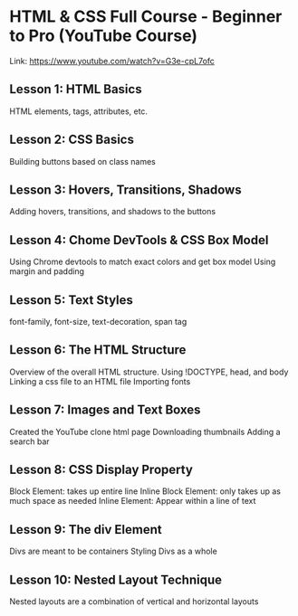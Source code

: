 # HTML & CSS Full Course - Beginner to Pro (YouTube Course)

Link: https://www.youtube.com/watch?v=G3e-cpL7ofc

## Lesson 1: HTML Basics

HTML elements, tags, attributes, etc.

## Lesson 2: CSS Basics

Building buttons based on class names

## Lesson 3: Hovers, Transitions, Shadows

Adding hovers, transitions, and shadows to the buttons

## Lesson 4: Chome DevTools & CSS Box Model

Using Chrome devtools to match exact colors and get box model
Using margin and padding

## Lesson 5: Text Styles

font-family, font-size, text-decoration, span tag

## Lesson 6: The HTML Structure

Overview of the overall HTML structure. Using !DOCTYPE, head, and body
Linking a css file to an HTML file
Importing fonts

## Lesson 7: Images and Text Boxes

Created the YouTube clone html page
Downloading thumbnails
Adding a search bar

## Lesson 8: CSS Display Property

Block Element: takes up entire line
Inline Block Element: only takes up as much space as needed
Inline Element: Appear within a line of text

## Lesson 9: The div Element

Divs are meant to be containers
Styling Divs as a whole

## Lesson 10: Nested Layout Technique

Nested layouts are a combination of vertical and horizontal layouts
